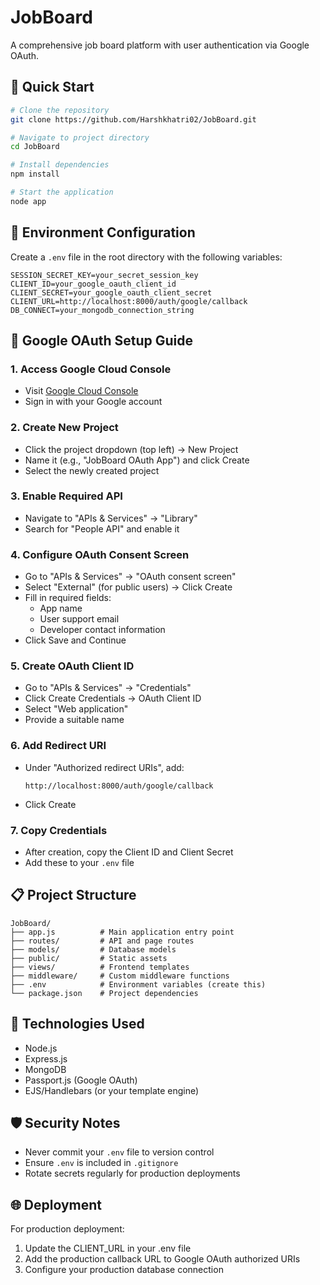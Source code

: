 # JobBoard

A comprehensive job board platform with user authentication via Google OAuth.

## 🚀 Quick Start

```bash
# Clone the repository
git clone https://github.com/Harshkhatri02/JobBoard.git

# Navigate to project directory
cd JobBoard

# Install dependencies
npm install

# Start the application
node app
```

## 🔐 Environment Configuration

Create a `.env` file in the root directory with the following variables:

```
SESSION_SECRET_KEY=your_secret_session_key
CLIENT_ID=your_google_oauth_client_id
CLIENT_SECRET=your_google_oauth_client_secret
CLIENT_URL=http://localhost:8000/auth/google/callback
DB_CONNECT=your_mongodb_connection_string
```

## 🔑 Google OAuth Setup Guide

### 1. Access Google Cloud Console
- Visit [Google Cloud Console](https://console.cloud.google.com/)
- Sign in with your Google account

### 2. Create New Project
- Click the project dropdown (top left) → New Project
- Name it (e.g., "JobBoard OAuth App") and click Create
- Select the newly created project

### 3. Enable Required API
- Navigate to "APIs & Services" → "Library"
- Search for "People API" and enable it

### 4. Configure OAuth Consent Screen
- Go to "APIs & Services" → "OAuth consent screen"
- Select "External" (for public users) → Click Create
- Fill in required fields:
  - App name
  - User support email
  - Developer contact information
- Click Save and Continue

### 5. Create OAuth Client ID
- Go to "APIs & Services" → "Credentials"
- Click Create Credentials → OAuth Client ID
- Select "Web application"
- Provide a suitable name

### 6. Add Redirect URI
- Under "Authorized redirect URIs", add:
  ```
  http://localhost:8000/auth/google/callback
  ```
- Click Create

### 7. Copy Credentials
- After creation, copy the Client ID and Client Secret
- Add these to your `.env` file

## 📋 Project Structure

```
JobBoard/
├── app.js          # Main application entry point
├── routes/         # API and page routes
├── models/         # Database models
├── public/         # Static assets
├── views/          # Frontend templates
├── middleware/     # Custom middleware functions
├── .env            # Environment variables (create this)
└── package.json    # Project dependencies
```

## 🔧 Technologies Used

- Node.js
- Express.js
- MongoDB
- Passport.js (Google OAuth)
- EJS/Handlebars (or your template engine)

## 🛡️ Security Notes

- Never commit your `.env` file to version control
- Ensure `.env` is included in `.gitignore`
- Rotate secrets regularly for production deployments

## 🌐 Deployment

For production deployment:
1. Update the CLIENT_URL in your .env file
2. Add the production callback URL to Google OAuth authorized URIs
3. Configure your production database connection
